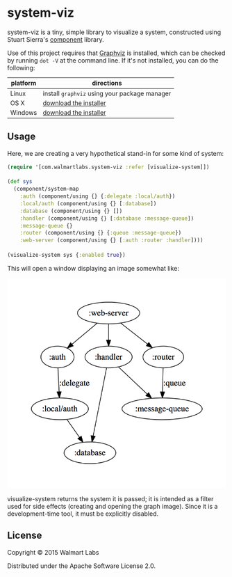 # system-viz

system-viz is a tiny, simple library to visualize
a system, constructed using Stuart Sierra's
[component](https://github.com/stuartsierra/component)
library.


Use of this project requires that [Graphviz](http://www.graphviz.org) is installed, which can be checked by running `dot -V` at the command line.  If it's not installed, you can do the following:

| platform | directions |
|----------|------------|
| Linux | install `graphviz` using your package manager |
| OS X | [download the installer](http://www.graphviz.org/Download_macos.php) |
| Windows |  [download the installer](http://www.graphviz.org/Download_windows.php) |

## Usage

Here, we are creating a very hypothetical stand-in for some kind of system:

```clj
(require '[com.walmartlabs.system-viz :refer [visualize-system]])

(def sys
  (component/system-map
    :auth (component/using {} {:delegate :local/auth})
    :local/auth (component/using {} [:database])
    :database (component/using {} [])
    :handler (component/using {} [:database :message-queue])
    :message-queue {}
    :router (component/using {} {:queue :message-queue})
    :web-server (component/using {} [:auth :router :handler])))

(visualize-system sys {:enabled true})
```

This will open a window displaying an image somewhat like:

![System](sample-system.png)

visualize-system returns the system it is passed; it is intended as a filter used for
side effects (creating and opening the graph image). Since it is a development-time tool,
it must be explicitly disabled.

## License

Copyright © 2015 Walmart Labs

Distributed under the Apache Software License 2.0.